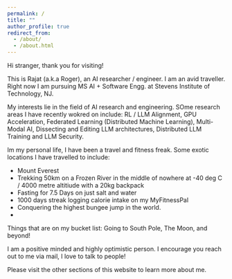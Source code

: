 ```yaml
---
permalink: /
title: ""
author_profile: true
redirect_from: 
  - /about/
  - /about.html
---
```


Hi stranger, thank you for visiting!

This is Rajat (a.k.a Roger), an AI researcher / engineer. I am an avid traveller. Right now I am pursuing MS AI + Software Engg. at Stevens Institute of Technology, NJ.

My interests lie in the field of AI research and engineering. SOme research areas I have recently wokred on include: RL / LLM Alignment, GPU Acceleration, Federated Learning (Distributed Machine Learning), Multi-Modal AI, Dissecting and Editing LLM architectures, Distributed LLM Training and LLM Security.

Im my personal life, I have been a travel and fitness freak. Some exotic locations I have travelled to include: 
- Mount Everest
- Trekking 50km on a Frozen River in the middle of nowhere at -40 deg C / 4000 metre altitiude with a 20kg backpack
- Fasting for 7.5 Days on just salt and water
- 1000 days streak logging calorie intake on my MyFitnessPal
- Conquering the highest bungee jump in the world.
- 

Things that are on my bucket list: Going to South Pole, The Moon, and beyond!

I am a positive minded and highly optimistic person. I encourage you reach out to me via mail, I love to talk to people!

Please visit the other sections of this website to learn more about me.